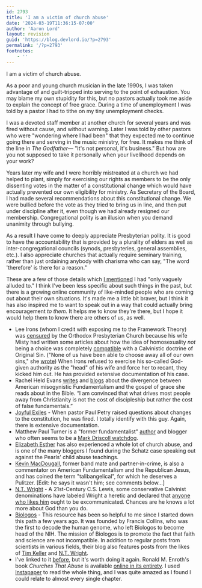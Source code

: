 ```yaml
---
id: 2793
title: 'I am a victim of church abuse'
date: '2024-03-19T11:36:15-07:00'
author: 'Aaron Lord'
layout: revision
guid: 'https://blog.devlord.io/?p=2793'
permalink: '/?p=2793'
footnotes:
    - ''
---
```


<!-- wp:paragraph -->
<p>I am a victim of church abuse.</p>
<!-- /wp:paragraph -->

<!-- wp:paragraph -->
<p>As a poor and young church musician in the late 1990s, I was taken advantage of and guilt-tripped into serving to the point of exhaustion. You may blame my own stupidity for this, but no pastors actually took me aside to explain the concept of free grace. During a time of unemployment I was told by a pastor I had to tithe on my tiny unemployment checks.</p>
<!-- /wp:paragraph -->

<!-- wp:paragraph -->
<p>I was a devoted staff member at another church for several years and was fired without cause, and without warning. Later I was told by other pastors who were "wondering where I had been" that they expected me to continue going there and serving in the music ministry, for free. It makes me think of the line in <em>The Godfather—</em> "It's not personal, it's business." But how are you not supposed to take it personally when your livelihood depends on your work?</p>
<!-- /wp:paragraph -->

<!-- wp:paragraph -->
<p>Years later my wife and I were horribly mistreated at a church we had helped to plant, simply for exercising our rights as members to be the only dissenting votes in the matter of a constitutional change which would have actually prevented our own eligibility for ministry. As Secretary of the Board, I had made several recommendations about this constitutional change. We were bullied before the vote as they tried to bring us in line, and then put under discipline after it, even though we had already resigned our membership. Congregational polity is an illusion when you demand unanimity through bullying.</p>
<!-- /wp:paragraph -->

<!-- wp:paragraph -->
<p>As a result I have come to deeply appreciate Presbyterian polity. It is good to have the accountability that is provided by a plurality of elders as well as inter-congregational councils (synods, presbyteries, general assemblies, etc.). I also appreciate churches that actually require seminary training, rather than just ordaining anybody with charisma who can say, "The word 'therefore' is there for a reason."</p>
<!-- /wp:paragraph -->

<!-- wp:paragraph -->
<p>These are a few of those details which <a href="/blog/2012/02/28/i-have-issues-with/" title="">I mentioned</a> I had "only vaguely alluded to." I think I've been less specific about such things in the past, but there is a growing online community of like-minded people who are coming out about their own situations. It's made me a little bit braver, but I think it has also inspired me to want to speak out in a way that could actually bring encouragement <em>to them.</em> It helps me to know they're there, but I hope it would help them to know there are others of us, as well.</p>
<!-- /wp:paragraph -->

<!-- wp:list -->
<ul><!-- wp:list-item -->
<li>Lee Irons (whom I credit with exposing me to the Framework Theory) was <a href="http://www.upper-register.com/about.html">censured</a> by the Orthodox Presbyterian Church because his wife Misty had written some articles about how the idea of homosexuality <em>not</em> being a choice was completely <a href="http://www.upper-register.com/irons_trial/musingson/Doc05.April-02.NTJ.html">compatible</a> with a Calvinistic doctrine of Original Sin. ("None of us have been able to choose away all of our own sins," she <a href="http://www.musingson.com/ccCase.html">wrote</a>) When Irons refused to exercise his so-called God-given authority as the "head" of his wife and force her to recant, they kicked him out. He has provided extensive documentation of his case.</li>
<!-- /wp:list-item -->

<!-- wp:list-item -->
<li>Rachel Held Evans <a href="http://www.amazon.com/Evolving-Monkey-Town-Answers-Questions/dp/0310293995">writes</a> and <a href="http://rachelheldevans.com/15-reasons-i-left-church">blogs</a> about the divergence between American misogynistic Fundamentalism and the gospel of grace she reads about in the Bible. “I am convinced that what drives most people away from Christianity is not the cost of discipleship but rather the cost of false fundamentals.”</li>
<!-- /wp:list-item -->

<!-- wp:list-item -->
<li><a href="https://joyfulexiles.com/" title="Joyful Exiles">Joyful Exiles</a> - When pastor Paul Petry raised questions about changes to the constitution, he was fired. I totally identify with this guy. Again, there is extensive documentation.</li>
<!-- /wp:list-item -->

<!-- wp:list-item -->
<li>Matthew Paul Turner is a "former fundamentalist" <a href="http://www.amazon.com/Matthew-Paul-Turner/e/B001JPC8LY/">author</a> and blogger who often seems to be a <a href="https://matthewpaulturner.com/?s=driscoll">Mark Driscoll watchdog</a>.</li>
<!-- /wp:list-item -->

<!-- wp:list-item -->
<li><a href="http://www.elizabethesther.com/archives/2011/01/why-we-left-calvary-chapel-costa-mesa.html?rq=calvary%20chapel%20costa%20mesa" title="">Elizabeth Esther</a> has also experienced a whole lot of church abuse, and is one of the many bloggers I found during the Schatz case speaking out against the Pearls' child abuse teachings.</li>
<!-- /wp:list-item -->

<!-- wp:list-item -->
<li><a href="http://yhhis.blogspot.com/2012/03/before-cacophony-of-cliches-read-first.html">Kevin MacDougall</a>, former band mate and partner-in-crime, is also a commentator on American Fundamentalism and the Republican Jesus, and has coined the term "talibangelical", for which he deserves a Pulitzer. [Edit: he says it wasn't him; see comments below…]</li>
<!-- /wp:list-item -->

<!-- wp:list-item -->
<li><a href="https://ntwrightpage.com/">N.T. Wright</a> - A 21st-Century C.S. Lewis, some conservative Calvinist denominations have labeled Wright a heretic and declared that <a href="http://adrianwarnock.com/2007/04/the-pca-considering-excluding-followers-of-n-t-wright/">anyone who likes him</a> ought to be excommunicated. Chances are he knows a lot more about God than you do.</li>
<!-- /wp:list-item -->

<!-- wp:list-item -->
<li><a href="http://biologos.org/blog">Biologos</a> - This resource has been so helpful to me since I started down this path a few years ago. It was founded by Francis Collins, who was the first to decode the human genome, who left Biologos to become head of the NIH. The mission of Biologos is to promote the fact that faith and science are not incompatible. In addition to regular posts from scientists in various fields, their blog also features posts from the likes of <a href="http://biologos.org/blog/creation-evolution-and-christian-laypeople-part-1">Tim Keller</a> and <a href="https://biologos.org/articles/n-t-wright-on-scripture-and-the-authority-of-god">N.T. Wright</a>.</li>
<!-- /wp:list-item -->

<!-- wp:list-item -->
<li>I've linked to it <a href="/2011/06/10/the-marks-of-an-abusive-church/">before</a>, but it's worth doing it again. Ronald M. Enroth's book <em>Churches That Abuse</em> is available <a href="http://www.ccel.us/churches.toc.html">online in its entirety</a>. I used <a href="http://itunes.apple.com/us/app/instapaper/id288545208">Instapaper</a> to read the whole thing, and I was quite amazed as I found I could relate to almost every single chapter.</li>
<!-- /wp:list-item --></ul>
<!-- /wp:list -->